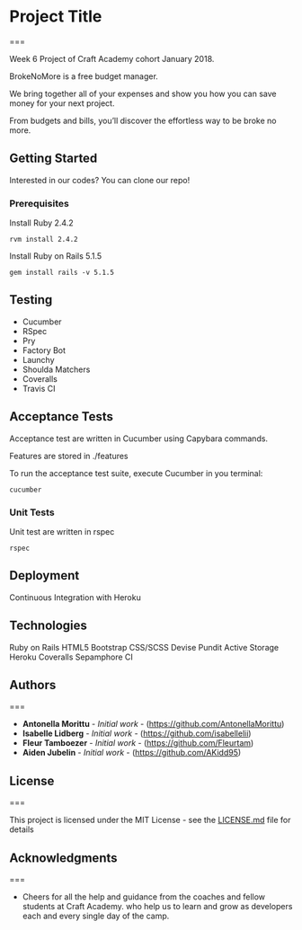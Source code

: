 # Project Title
===

Week 6 Project of Craft Academy cohort January 2018.

BrokeNoMore is a free budget manager.

We bring together all of your expenses and show you how you can save money for your next project.

From budgets and bills, you’ll discover the effortless way to be broke no more.


## Getting Started

Interested in our codes?
You can clone our repo!

### Prerequisites

Install Ruby 2.4.2
 
```
rvm install 2.4.2
```

Install Ruby on Rails 5.1.5

```
gem install rails -v 5.1.5
```

## Testing

* Cucumber
* RSpec
* Pry
* Factory Bot
* Launchy
* Shoulda Matchers
* Coveralls
* Travis CI

## Acceptance Tests

Acceptance test are written in Cucumber using Capybara commands. 

Features are stored in ./features

To run the acceptance test suite, execute Cucumber in you terminal:

```
cucumber
```


### Unit Tests 

Unit test are written in rspec

```
rspec
```


## Deployment

Continuous Integration with Heroku

## Technologies

Ruby on Rails
HTML5
Bootstrap
CSS/SCSS
Devise
Pundit
Active Storage
Heroku
Coveralls
Sepamphore CI

## Authors
===

* **Antonella Morittu** - *Initial work* - (https://github.com/AntonellaMorittu)
* **Isabelle Lidberg** - *Initial work* - (https://github.com/isabellelii)
* **Fleur Tamboezer** - *Initial work* - (https://github.com/Fleurtam)
* **Aiden Jubelin** - *Initial work* - (https://github.com/AKidd95)

## License
===

This project is licensed under the MIT License - see the [LICENSE.md](LICENSE.md) file for details

## Acknowledgments
===
* Cheers for all the help and guidance from the coaches and fellow students at Craft Academy. who help us to learn and grow as developers each and every single day of the camp.
